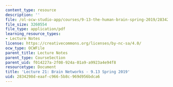 ```yaml
---
content_type: resource
description: ''
file: /ol-ocw-studio-app/courses/9-13-the-human-brain-spring-2019/2834298deaafc9665b8c969d956bdca6_MIT9_13S19_L21.pdf
file_size: 3260554
file_type: application/pdf
learning_resource_types:
- Lecture Notes
license: https://creativecommons.org/licenses/by-nc-sa/4.0/
ocw_type: OCWFile
parent_title: Lecture Notes
parent_type: CourseSection
parent_uid: f014227a-2f08-924a-01a9-a9923a4e94f8
resourcetype: Document
title: 'Lecture 21: Brain Networks - 9.13 Spring 2019'
uid: 2834298d-eaaf-c966-5b8c-969d956bdca6
---
```

